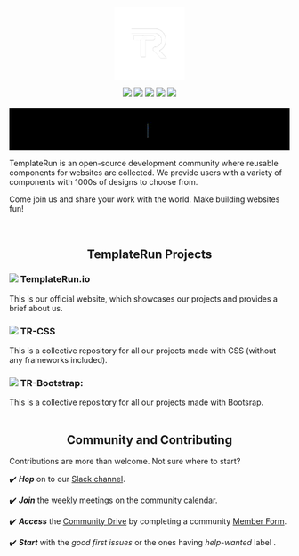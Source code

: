 <p style="text-align:center;" align="center">
  <img align="center" src=".github/assets/images/TR LOGO new.png" width="25%" /></p>

 <p align="center">
<a href="https://github.com/TemplateRun/TemplateRun.io" alt="GitHub forks">
<img src="https://img.shields.io/github/forks/TemplateRun/TemplateRun.io?color=red&style=for-the-badge" /></a>
<a href="https://github.com/TemplateRun/TemplateRun.io" alt="GitHub contributors">
<img src="https://img.shields.io/github/contributors/TemplateRun/TemplateRun.io?color=blue&style=for-the-badge" /></a>
<a href="https://github.com/TemplateRun/TemplateRun.io" alt="GitHub star">
<img src="https://img.shields.io/github/stars/TemplateRun/TemplateRun.io?color=yellow&style=for-the-badge"/></a>
<a href="https://github.com/TemplateRun/TemplateRun.io" alt="License">
<img src="https://img.shields.io/apm/l/vim-mode?style=for-the-badge" /></a>
<a href="https://templaterun.slack.com" alt="slack" >
<img src="https://img.shields.io/badge/Slack-@layer5.svg?logo=slack"/></a><br/><br/>

<img align='center' src=".github/assets/images/welcome.gif">
<p>TemplateRun is an open-source development community where reusable components for websites are collected. We provide users with a variety of components with 1000s of designs to choose from.

Come join us and share your work with the world. Make building websites fun!</p><br/>

<h2 align="center"> TemplateRun Projects </h2>
<h3><img src="https://github.com/TheDudeThatCode/TheDudeThatCode/blob/master/Assets/Rocket.gif" width="24px">  TemplateRun.io </h3>
<span > This is our official website, which showcases our projects and provides a brief about us. </span> 
<h3 ><img src="https://github.com/TheDudeThatCode/TheDudeThatCode/blob/master/Assets/Rocket.gif" width="24px">  TR-CSS </h3>
<span style="font-weight:400"> This is a collective repository for all our projects made with CSS (without any frameworks included). </span> 
<h3><img src="https://github.com/TheDudeThatCode/TheDudeThatCode/blob/master/Assets/Rocket.gif" width="24px">  TR-Bootstrap: </h3>
<span style="font-weight:400"> This is a collective repository for all our projects made with Bootsrap. </span> <br/> <br/>

<h2 align="center"> Community <span>and </span>Contributing </h2>
<p >Contributions are more than welcome. Not sure where to start?</p>
<p >✔️ <em><strong>Hop</strong></em> on to our <a href="https://templaterun.slack.com">Slack channel</a>.</p>
<p >✔️ <em><strong>Join</strong></em> the weekly meetings on the <a href="#">community calendar</a>.</p>
<p >✔️ <em><strong>Access</strong></em> the <a href="#">Community Drive</a> by completing a community <a href="#">Member Form</a>.</p>
<p >✔️ <em><strong>Start</strong></em> with the <em>good first issues</em> or the ones having <em> help-wanted </em> label .</p><br />
